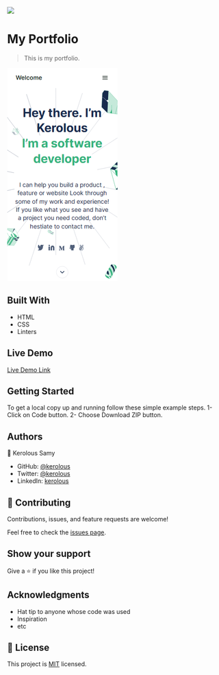 ![](https://img.shields.io/badge/Microverse-blueviolet)

# My Portfolio

> This is my portfolio.

![screenshot](./app_screenshot.png)


## Built With

- HTML
- CSS
- Linters

## Live Demo

[Live Demo Link](https://keroloussamy.github.io/Portfolio/)


## Getting Started

To get a local copy up and running follow these simple example steps.
1- Click on Code button.
2- Choose Download ZIP button. 




## Authors

👤 Kerolous Samy

- GitHub: [@kerolous](https://github.com/keroloussamy)
- Twitter: [@kerolous](https://twitter.com/SamyKerolous)
- LinkedIn: [kerolous](https://www.linkedin.com/in/keroloussamy/)


## 🤝 Contributing

Contributions, issues, and feature requests are welcome!

Feel free to check the [issues page](../../issues/).

## Show your support

Give a ⭐️ if you like this project!

## Acknowledgments

- Hat tip to anyone whose code was used
- Inspiration
- etc

## 📝 License

This project is [MIT](./MIT.md) licensed.
